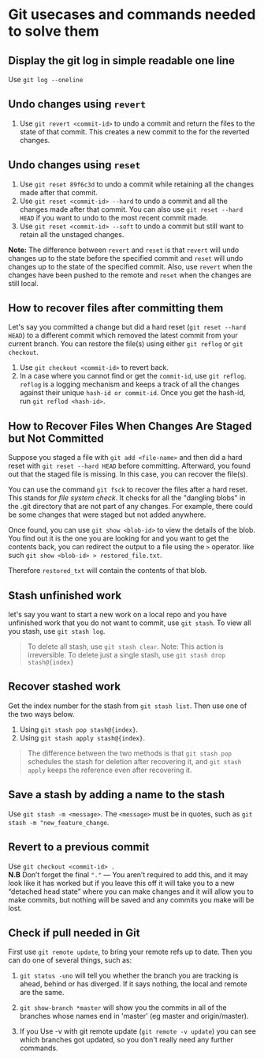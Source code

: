 # Git usecases and commands needed to solve them

## Display the git log in simple readable one line

Use `git log --oneline`

## Undo changes using `revert`
1. Use `git revert <commit-id>`  to undo a commit and return the files to the state of that commit. This creates a new commit to the for the reverted changes.

## Undo changes using `reset`
1. Use `git reset 89f6c3d` to undo a commit while retaining all the changes made after that commit.
1. Use `git reset <commit-id> --hard` to undo a commit and all the changes made after that commit. You can also use `git reset --hard HEAD` if you want to undo to the most recent commit made.
1. Use `git reset <commit-id> --soft` to undo a commit but still want to retain all the unstaged changes.

**Note:** The difference between `revert` and `reset` is that `revert` will undo changes up to the state before the specified commit and `reset` will undo changes up to the state of the specified commit. Also, use `revert` when the changes have been pushed to the remote and `reset` when the changes are still local.

## How to recover files after committing them
Let's say you committed a change but did a hard reset (`git reset --hard HEAD`) to a different commit which removed the latest commit from your current branch. You can restore the file(s) using either `git reflog` or `git checkout`.
1. Use `git checkout <commit-id>` to revert back.
1. In a case where you cannot find or get the `commit-id`, use `git reflog`. `reflog` is a logging mechanism and keeps a track of all the changes against their unique `hash-id or commit-id`. Once you get the hash-id, run `git reflod <hash-id>`.

## How to Recover Files When Changes Are Staged but Not Committed
Suppose you staged a file with `git add <file-name>` and then did a hard reset with `git reset --hard HEAD` before committing. Afterward, you found out that the staged file is missing. In this case, you can recover the file(s).

You can use the command `git fsck` to recover the files after a hard reset. This stands for *file system check*. It checks for all the "dangling blobs" in the .git directory that are not part of any changes. For example, there could be some changes that were staged but not added anywhere.

Once found, you can use `git show <blob-id>` to view the details of the blob. You find out it is the one you are looking for and you want to get the contents back, you can redirect the output to a file using the `>` operator. like such `git show <blob-id> > restored_file.txt`.

Therefore `restored_txt` will contain the contents of that blob.

## Stash unfinished work
let's say you want to start a new work on a local repo and you have unfinished work that you do not want to commit, use `git stash`. 
To view all you stash, use `git stash log`. 
> To delete all stash, use `git stash clear`. 
Note: This action is irreversible. To delete just a single stash, use `git stash drop stash@{index}`

## Recover stashed work
Get the index number for the stash from `git stash list`. Then use one of the two ways below.
1. Using `git stash pop stash@{index}`. 
1. Using `git stash apply stash@{index}`.

> The difference between the two methods is that `git stash pop` schedules the stash for deletion after recovering it, and `git stash apply` keeps the reference even after recovering it.

## Save a stash by adding a name to the stash
Use `git stash -m <message>`. The `<message>` must be in quotes, such as `git stash -m "new_feature_change`.

## Revert to a previous commit

Use `git checkout <commit-id> .`  
**N.B** Don’t forget the final `"."` — You aren’t required to add this, and it may look like it has worked but if you leave this off it will take you to a new “detached head state” where you can make changes and it will allow you to make commits, but nothing will be saved and any commits you make will be lost.

## Check if pull needed in Git

First use `git remote update`, to bring your remote refs up to date. Then you can do one of several things, such as:

1. `git status -uno` will tell you whether the branch you are tracking is ahead, behind or has diverged. If it says nothing, the local and remote are the same.

2. `git show-branch *master` will show you the commits in all of the branches whose names end in 'master' (eg master and origin/master).

3. If you Use -v with git remote update (`git remote -v update`) you can see which branches got updated, so you don't really need any further commands.
